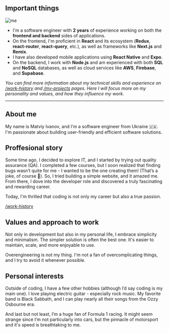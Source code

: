 ## Important things

<div class='flex md:flex-row flex-col gap-4 items-center'>
  <div class='max-w-[340px] w-full'>
    <img src="https://placehold.co/400x500" alt="me" class="rounded-md border-2 border-accent" />
  </div>

  - I'm a software engineer with **2 years** of experience working on both the **frontend and backend** sides of applications.
  - On the frontend, I'm proficient in **React** and its ecosystem (**Redux**, **react-router**, **react-query**, etc.),
  as well as frameworks like **Next.js** and **Remix**.
  - I have also developed mobile applications using **React Native** and **Expo**.
  - On the backend, I work with **Node.js** and am experienced with both **SQL** and **NoSQL** databases,
  as well as cloud services like **AWS**, **Firebase**, and **Supabase**.
</div>

*You can find more information about my technical skills and experience on [/work-history](/work-history) and [/my-projects](/my-projects) pages.
Here I will focus more on my personality and values, and how they influence my work.*

---

## About me

My name is Matviy Ivanov, and I'm a software engineer from Ukraine 🇺🇦.
I'm passionate about building user-friendly and efficient software solutions.

## Proffesional story

Some time ago, I decided to explore IT, and I started by trying out quality assurance (QA).
I completed a few courses, but I soon realized that finding bugs wasn’t quite for me - I wanted to be the one creating them! (That’s a joke, of course 😬).
So, I tried building a simple website, and it amazed me. From there, I dove into the developer role and discovered a truly fascinating and rewarding career.

Today, I'm thrilled that coding is not only my career but also a true passion.

[/work-history](/work-history)

## Values and approach to work

Not only in development but also in my personal life, I embrace simplicity and minimalism.
The simpler solution is often the best one. It's easier to maintain, scale, and more enjoyable to use.

Overengineering is not my thing. I'm not a fan of overcomplicating things, and I try to avoid it whenever possible.

## Personal interests

Outside of coding, I have a few other hobbies (although I’d say coding is my main one).
I love playing electric guitar - especially rock music. My favorite band is Black Sabbath,
and I can play nearly all their songs from the Ozzy Osbourne era.

And last but not least, I’m a huge fan of Formula 1 racing.
It might seem strange since I’m not particularly into cars,
but the pinnacle of motorsport and it's speed is breathtaking to me.
